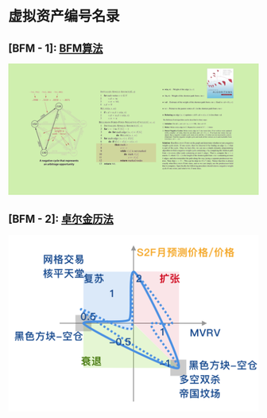 # 虚拟资产编号名录

## \[BFM - 1\]: [BFM算法](https://www.bfm-unity.com/qian-xian/research-institute-development/suan-fa-yan-jiu-yuan)

![Bellman-Ford&#x7B97;&#x6CD5;&#x7814;&#x7A76;](../../.gitbook/assets/b49d19a6fef2385395ae687a10007929.png)

## \[BFM - 2\]: [卓尔金历法](https://www.bfm-unity.com/qian-xian/management-cockpit-operation/ling-hang-duo-lei-da)

![](../../.gitbook/assets/zhuo-er-jin-li-fa-lei-da-.png)

